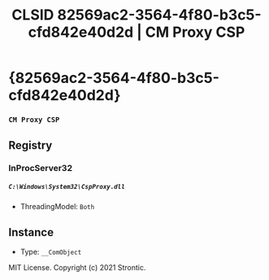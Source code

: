 ﻿---
title: "CLSID 82569ac2-3564-4f80-b3c5-cfd842e40d2d | CM Proxy CSP"
excerpt: What is COM-Object CLSID 82569ac2-3564-4f80-b3c5-cfd842e40d2d?
---

# {82569ac2-3564-4f80-b3c5-cfd842e40d2d}

### `CM Proxy CSP`

## Registry


### InProcServer32

##### `C:\Windows\System32\CspProxy.dll`
* ThreadingModel: `Both`

## Instance

* Type: `__ComObject`

MIT License. Copyright (c) 2021 Strontic.


